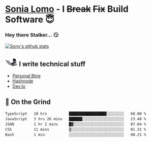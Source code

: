 # [Sonia Lomo](https://sonylomo.github.io/) - I ~~Break~~ ~~Fix~~ Build Software 😇
### Hey there Stalker... 😏 

<a href="https://github.com/sonylomo/github-readme-stats">
  <img align="center" src="https://media.giphy.com/media/lU05nFSW6Y2A/giphy.gif" alt="Sony's github stats" />
</a>

## <img src="assets/devcat.gif" width="40"> I write technical stuff
- [Personal Blog](https://www.sonylomo.dev/blog)
- [Hashnode](https://sonylomo.hashnode.dev/)
- [Dev.to](https://dev.to/sonylomo)

## 🤡 On the Grind
<!--START_SECTION:waka-->

```txt
TypeScript   10 hrs          █████████████████░░░░░░░░   68.00 %
JavaScript   3 hrs 26 mins   ██████░░░░░░░░░░░░░░░░░░░   23.40 %
JSON         1 hr 2 mins     █▓░░░░░░░░░░░░░░░░░░░░░░░   07.04 %
CSS          11 mins         ▒░░░░░░░░░░░░░░░░░░░░░░░░   01.31 %
Bash         1 min           ░░░░░░░░░░░░░░░░░░░░░░░░░   00.21 %
```

<!--END_SECTION:waka-->
